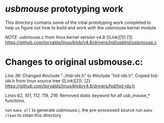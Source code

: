 # *usbmouse* prototyping work
This directory contains some of the intial prototyping work completed to help us figure out how to build and work with the usbmouse kernel module

*NOTE*: usbmouse.c from linux kernel version v4.8 ([Link][1])
[1]: https://github.com/torvalds/linux/blob/v4.8/drivers/hid/usbhid/usbmouse.c

# Changes to original usbmouse.c:
*Line 36*: 
Changed #include "../hid-ids.h" to #include "hid-ids.h".
Copied hid-ids.h from linux source tree ([Link][2]).
[2]: https://github.com/torvalds/linux/blob/v4.8/drivers/hid/hid-ids.h

*Lines 62, 101, 112, 119, 216*:
Removed static keyword for all usb\_mouse\_\* functions.

run `make all` to generate *usbmouse.i*, the pre-processed source
run `make clean` to clean this directory
